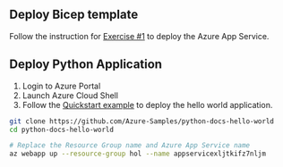## Deploy Bicep template

Follow the instruction for [Exercise #1](Exercise1.md) to deploy the Azure App Service.

## Deploy Python Application

1. Login to Azure Portal
2. Launch Azure Cloud Shell
3. Follow the [Quickstart example](https://docs.microsoft.com/en-us/azure/app-service/quickstart-python?tabs=bash&pivots=python-framework-flask) to deploy the hello world application.

```bash
git clone https://github.com/Azure-Samples/python-docs-hello-world
cd python-docs-hello-world

# Replace the Resource Group name and Azure App Service name
az webapp up --resource-group hol --name appservicexljtkifz7nljm
```
